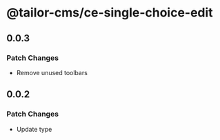 # @tailor-cms/ce-single-choice-edit

## 0.0.3

### Patch Changes

- Remove unused toolbars

## 0.0.2

### Patch Changes

- Update type

